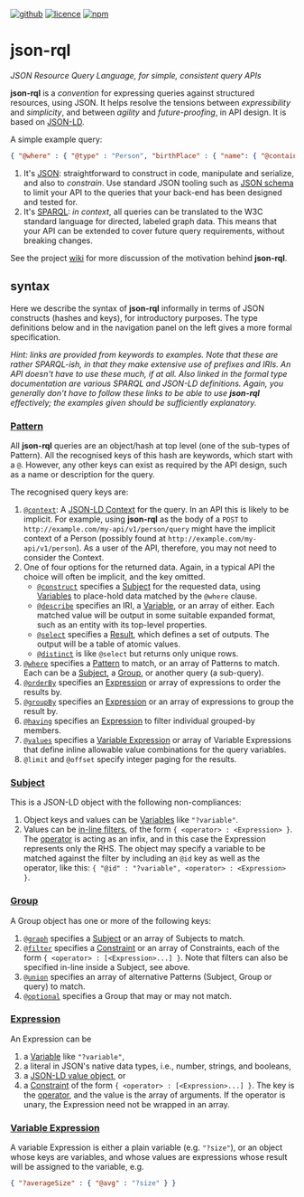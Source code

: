 [![github](https://img.shields.io/badge/gsvarovsky-json--rql-red?logo=github)](https://github.com/gsvarovsky/json-rql)
[![licence](https://img.shields.io/github/license/gsvarovsky/json-rql)](https://github.com/gsvarovsky/json-rql/blob/master/LICENSE)
[![npm](https://img.shields.io/npm/v/json-rql)](https://www.npmjs.com/package/json-rql)

# json-rql
*JSON Resource Query Language, for simple, consistent query APIs*

**json-rql** is a *convention* for expressing queries against structured
resources, using JSON. It helps resolve the tensions between *expressibility*
and *simplicity*, and between *agility* and *future-proofing*, in API design. It
is based on [JSON-LD](https://json-ld.org).

A simple example query:
```json
{ "@where" : { "@type" : "Person", "birthPlace" : { "name": { "@contains" : "London" } } } }
```

1. It's [JSON](json.org): straightforward to construct in code, manipulate and
   serialize, and also to *constrain*. Use standard JSON tooling such as
   [JSON schema](schema.json) to limit your API to the queries that your
   back-end has been designed and tested for.
2. It's [SPARQL](https://www.w3.org/TR/sparql11-query/): *in context*, all
   queries can be translated to the W3C standard language for directed, labeled
   graph data. This means that your API can be extended to cover future query
   requirements, without breaking changes.

See the project [wiki](https://github.com/gsvarovsky/json-rql/wiki) for more
discussion of the motivation behind **json-rql**.

## syntax
Here we describe the syntax of **json-rql** informally in terms of JSON
constructs (hashes and keys), for introductory purposes. The type definitions
below and in the navigation panel on the left gives a more formal specification.

*Hint: links are provided from keywords to examples. Note that these are rather
SPARQL-ish, in that they make extensive use of prefixes and IRIs. An API doesn't
have to use these much, if at all. Also linked in the formal type documentation
are various SPARQL and JSON-LD definitions. Again, you generally don't have to
follow these links to be able to use **json-rql** effectively; the examples
given should be sufficiently explanatory.*

### [Pattern](interfaces/pattern.html)
All **json-rql** queries are an object/hash at top level (one of the sub-types
of Pattern). All the recognised keys of this hash are keywords, which start with
a `@`. However, any other keys can exist as required by the API design, such as
a name or description for the query.

The recognised query keys are:
1. [`@context`](https://github.com/gsvarovsky/json-rql/search?l=JSON&q=context&type=Code):
   A [JSON-LD Context](https://json-ld.org/spec/latest/json-ld/#the-context) for
   the query. In an API this is likely to be implicit. For example, using
   **json-rql** as the body of a `POST` to
   `http://example.com/my-api/v1/person/query` might have the implicit context
   of a Person (possibly found at `http://example.com/my-api/v1/person`). As a
   user of the API, therefore, you may not need to consider the Context.
2. One of four options for the returned data. Again, in a typical API the choice
   will often be implicit, and the key omitted.
   * [`@construct`](https://github.com/gsvarovsky/json-rql/search?l=JSON&q=construct&type=Code)
     specifies a [Subject](interfaces/subject.html) for the requested data,
     using [Variables](#variable) to place-hold data matched by the `@where`
     clause.
   * [`@describe`](https://github.com/gsvarovsky/json-rql/search?l=JSON&q=describe&type=Code)
     specifies an IRI, a [Variable](#variable), or an array of either. Each
     matched value will be output in some suitable expanded format, such as an
     entity with its top-level properties.
   * [`@select`](https://github.com/gsvarovsky/json-rql/search?l=JSON&q=select&type=Code)
     specifies a [Result](#result), which defines a set of outputs. The output
     will be a table of atomic values.
   * [`@distinct`](https://github.com/gsvarovsky/json-rql/search?l=JSON&q=distinct&type=Code)
     is like `@select` but returns only unique rows.
3. [`@where`](https://github.com/gsvarovsky/json-rql/search?l=JSON&q=where&type=Code)
   specifies a [Pattern](interfaces/pattern.html) to match, or an array of
   Patterns to match. Each can be a [Subject](interfaces/subject.html), a
   [Group](interfaces/group.html), or another query (a sub-query).
4. [`@orderBy`](https://github.com/gsvarovsky/json-rql/search?l=JSON&q=orderBy&type=Code)
   specifies an [Expression](#expression) or array of expressions to order the results by.
5. [`@groupBy`](https://github.com/gsvarovsky/json-rql/search?l=JSON&q=groupBy&type=Code)
   specifies an [Expression](#expression) or an array of expressions to group
   the result by.
6. [`@having`](https://github.com/gsvarovsky/json-rql/search?l=JSON&q=having&type=Code)
   specifies an [Expression](#expression) to filter individual grouped-by
   members.
7. [`@values`](https://github.com/gsvarovsky/json-rql/search?l=JSON&q=values&type=Code)
   specifies a [Variable Expression](interfaces/variableexpression.html) or
   array of Variable Expressions that define inline allowable value combinations
   for the query variables.
8. `@limit` and `@offset` specify integer paging for the results.

### [Subject](interfaces/subject.html)
This is a JSON-LD object with the following non-compliances:
1. Object keys and values can be [Variables](#variable) like `"?variable"`.
2. Values can be [in-line filters](#inlinefilter), of the form `{ <operator> : <Expression> }`.
   The [operator](#operators) is acting as an infix, and in this case the
   Expression represents only the RHS. The object may specify a variable to be
   matched against the filter by including an `@id` key as well as the operator,
   like this: `{ "@id" : "?variable", <operator> : <Expression> }`.

### [Group](interfaces/group.html)
A Group object has one or more of the following keys:
1. [`@graph`](https://github.com/gsvarovsky/json-rql/search?l=JSON&q=graph&type=Code)
   specifies a [Subject](interfaces/subject.html) or an array of Subjects to match.
2. [`@filter`](https://github.com/gsvarovsky/json-rql/search?l=JSON&q=filter&type=Code)
   specifies a [Constraint](interfaces/constraint.html) or an array of
   Constraints, each of the form `{ <operator> : [<Expression>...] }`. Note that
   filters can also be specified in-line inside a Subject, see above.
3. [`@union`](https://github.com/gsvarovsky/json-rql/search?l=JSON&q=union&type=Code)
   specifies an array of alternative Patterns (Subject, Group or query) to
   match.
4. [`@optional`](https://github.com/gsvarovsky/json-rql/search?l=JSON&q=optional&type=Code)
   specifies a Group that may or may not match.

### [Expression](#expression)
An Expression can be
1. a [Variable](#variable) like `"?variable"`,
2. a literal in JSON's native data types, i.e., number, strings, and booleans,
3. a [JSON-LD value object](interfaces/valueobject.html), or
4. a [Constraint](interfaces/constraint.html) of the form `{ <operator> : [<Expression>...] }`.
   The key is the [operator](#operators), and the value is the array of
   arguments. If the operator is unary, the Expression need not be wrapped in an
   array.

### [Variable Expression](interfaces/variableexpression.html)
A variable Expression is either a plain variable (e.g. `"?size"`), or an object
whose keys are variables, and whose values are expressions whose result will be
assigned to the variable, e.g.
```json
{ "?averageSize" : { "@avg" : "?size" } }
```